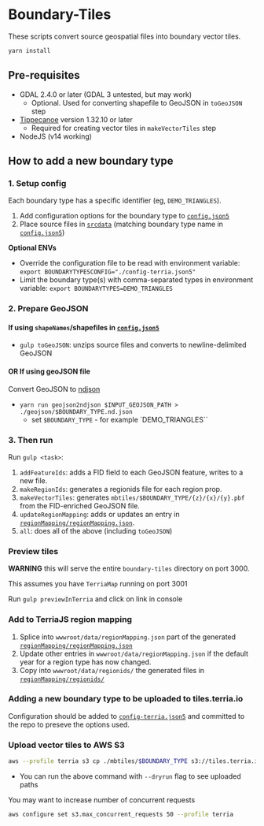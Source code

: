# Boundary-Tiles

These scripts convert source geospatial files into boundary vector tiles.

```bash
yarn install
```

## Pre-requisites

- GDAL 2.4.0 or later (GDAL 3 untested, but may work)
  - Optional. Used for converting shapefile to GeoJSON in `toGeoJSON` step
- [Tippecanoe](https://github.com/mapbox/tippecanoe) version 1.32.10 or later
  - Required for creating vector tiles in `makeVectorTiles` step
- NodeJS (v14 working)

## How to add a new boundary type

### 1. Setup config

Each boundary type has a specific identifier (eg, `DEMO_TRIANGLES`).

1. Add configuration options for the boundary type to [`config.json5`](./config.json5)
2. Place source files in [`srcdata`](./srcdata) (matching boundary type name in [`config.json5`](./config.json5))

**Optional ENVs**

- Override the configuration file to be read with environment variable:
  `export BOUNDARYTYPESCONFIG="./config-terria.json5"`
- Limit the boundary type(s) with comma-separated types in environment variable:
  `export BOUNDARYTYPES=DEMO_TRIANGLES`

### 2. Prepare GeoJSON

#### If using `shapeNames`/shapefiles in [`config.json5`](./config.json5)

- `gulp toGeoJSON`: unzips source files and converts to newline-delimited GeoJSON

#### OR If using geoJSON file

Convert GeoJSON to [ndjson](http://ndjson.org/)

- `yarn run geojson2ndjson $INPUT_GEOJSON_PATH > ./geojson/$BOUNDARY_TYPE.nd.json`
  - set `$BOUNDARY_TYPE` - for example `DEMO_TRIANGLES``

### 3. Then run

Run `gulp <task>`:

1. `addFeatureIds`: adds a FID field to each GeoJSON feature, writes to a new file.
2. `makeRegionIds`: generates a regionids file for each region prop.
3. `makeVectorTiles`: generates `mbtiles/$BOUNDARY_TYPE/{z}/{x}/{y}.pbf` from the FID-enriched GeoJSON file.
4. `updateRegionMapping`: adds or updates an entry in [`regionMapping/regionMapping.json`](./regionMapping/regionMapping.json).
5. `all`: does all of the above (including `toGeoJSON`)

### Preview tiles

**WARNING** this will serve the entire `boundary-tiles` directory on port 3000.

This assumes you have `TerriaMap` running on port 3001

Run `gulp previewInTerria` and click on link in console

### Add to TerriaJS region mapping

1. Splice into `wwwroot/data/regionMapping.json` part of the generated [`regionMapping/regionMapping.json`](./regionMapping/regionMapping.json)
2. Update other entries in `wwwroot/data/regionMapping.json` if the default year for a region type has now changed.
3. Copy into `wwwroot/data/regionids/` the generated files in [`regionMapping/regionids/`](./regionMapping/regionids/)

### Adding a new boundary type to be uploaded to tiles.terria.io

Configuration should be added to [`config-terria.json5`](./config-terria.json5) and committed to the repo to preseve the options used.

### Upload vector tiles to AWS S3

```bash
aws --profile terria s3 cp ./mbtiles/$BOUNDARY_TYPE s3://tiles.terria.io/$BOUNDARY_TYPE --recursive
```

- You can run the above command with `--dryrun` flag to see uploaded paths

You may want to increase number of concurrent requests

```bash
aws configure set s3.max_concurrent_requests 50 --profile terria
```
